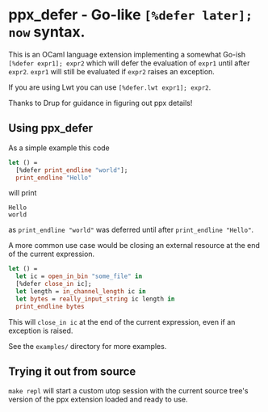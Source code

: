 # ppx_defer - Go-like `[%defer later]; now` syntax.

This is an OCaml language extension implementing a somewhat Go-ish
`[%defer expr1]; expr2` which will defer the evaluation of `expr1` until after
`expr2`.  `expr1` will still be evaluated if `expr2` raises an exception.

If you are using Lwt you can use `[%defer.lwt expr1]; expr2`.

Thanks to Drup for guidance in figuring out ppx details!

## Using ppx_defer

As a simple example this code
```ocaml
let () =
  [%defer print_endline "world"];
  print_endline "Hello"
```
will print
```
Hello
world
```
as `print_endline "world"` was deferred until after `print_endline "Hello"`.

A more common use case would be closing an external resource at the end of the
current expression.
```ocaml
let () =
  let ic = open_in_bin "some_file" in
  [%defer close_in ic];
  let length = in_channel_length ic in
  let bytes = really_input_string ic length in
  print_endline bytes
```
This will `close_in ic` at the end of the current expression, even if an
exception is raised.

See the `examples/` directory for more examples.

## Trying it out from source

`make repl` will start a custom utop session with the current source tree's
version of the ppx extension loaded and ready to use.
